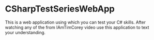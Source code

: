 # CSharpTestSeriesWebApp
This is a web application using which you can test your C# skills. After watching any of the from IAmTimCorey video use this application to text your understanding.
